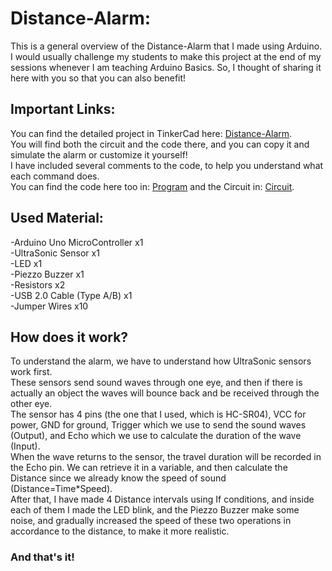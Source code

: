 # Distance-Alarm:
  This is a general overview of the Distance-Alarm that I made using Arduino. I would usually challenge my students to make this project at the end of my sessions whenever I am teaching Arduino Basics. So, I thought of sharing it here with you so that you can also benefit!
## Important Links:
You can find the detailed project in TinkerCad here: [Distance-Alarm](https://www.tinkercad.com/things/iDJrW2kYhvd-distance-alarm). <br>
You will find both the circuit and the code there, and you can copy it and simulate the alarm or customize it yourself! <br>
I have included several comments to the code, to help you understand what each command does. <br>
You can find the code here too in: [Program](Distance-Alarm/Program) and the Circuit in: [Circuit](Distance-Alarm/Circuit).
## Used Material:
-Arduino Uno MicroController x1 <br>
-UltraSonic Sensor x1 <br>
-LED x1 <br>
-Piezzo Buzzer x1 <br>
-Resistors x2 <br>
-USB 2.0 Cable (Type A/B) x1 <br>
-Jumper Wires x10
## How does it work?
  To understand the alarm, we have to understand how UltraSonic sensors work first. <br>
These sensors send sound waves through one eye, and then if there is actually an object the waves will bounce back and be received through the other eye. <br>
The sensor has 4 pins (the one that I used, which is HC-SR04), VCC for power, GND for ground, Trigger which we use to send the sound waves (Output), and Echo which we use to calculate the duration of the wave (Input). <br> When the wave returns to the sensor, the travel duration will be recorded in the Echo pin. We can retrieve it in a variable, and then calculate the Distance since we already know the speed of sound (Distance=Time*Speed). <br> 
After that, I have made 4 Distance intervals using If conditions, and inside each of them I made the LED blink, and the Piezzo Buzzer make some noise, and gradually increased the speed of these two operations in accordance to the distance, to make it more realistic.
### And that's it!

